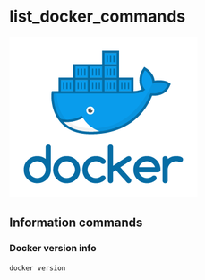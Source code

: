 # list_docker_commands

<img src="https://github.com/rodrigosistemas/list_docker_commands/blob/main/images/docker.png?raw=true" alt="Docker logo">

## Information commands

### Docker version info
```bash
docker version
```
